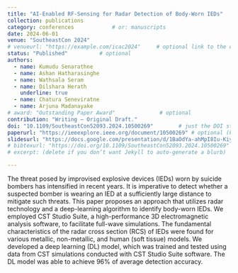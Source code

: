 ```yaml
---
title: "AI-Enabled RF-Sensing for Radar Detection of Body-Worn IEDs"
collection: publications
category: conferences            # or: manuscripts
date: 2024-06-01
venue: "SoutheastCon 2024"
# venueurl: "https://example.com/icac2024"     # optional link to the conf/journal
status: "Published"          # optional
authors:
  - name: Kumudu Senarathne
  - name: Ashan Hatharasinghe
  - name: Wathsala Seram
  - name: Dilshara Herath
    underline: true
  - name: Chatura Seneviratne
  - name: Arjuna Madanayake
# award: "Outstanding Paper Award"              # optional
contribution: "Writing – Original Draft."
doi: "10.1109/SoutheastCon52093.2024.10500269"        # just the DOI string; we’ll link it
paperurl: "https://ieeexplore.ieee.org/document/10500269" # optional (keeps existing download links working)
slidesurl: "https://docs.google.com/presentation/d/1BaOdYa-ahMpI8Iu-KiyQTarcxciEbmkU/edit?usp=drive_link&ouid=118393945755563807099&rtpof=true&sd=true"
# bibtexurl: "https://doi.org/10.1109/SoutheastCon52093.2024.10500269"
# excerpt: (delete if you don’t want Jekyll to auto-generate a blurb)

---
```



The threat posed by improvised explosive devices (IEDs) worn by suicide bombers has intensified in recent years. It is imperative to detect whether a suspected bomber is wearing an IED at a sufficiently large distance to mitigate such threats. This paper proposes an approach that utilizes radar technology and a deep-learning algorithm to identify body-worn IEDs. We employed CST Studio Suite, a high-performance 3D electromagnetic analysis software, to facilitate full-wave simulations. The fundamental characteristics of the radar cross section (RCS) of IEDs were found for various metallic, non-metallic, and human (soft tissue) models. We developed a deep learning (DL) model, which was trained and tested using data from CST simulations conducted with CST Studio Suite software. The DL model was able to achieve 96% of average detection accuracy.

